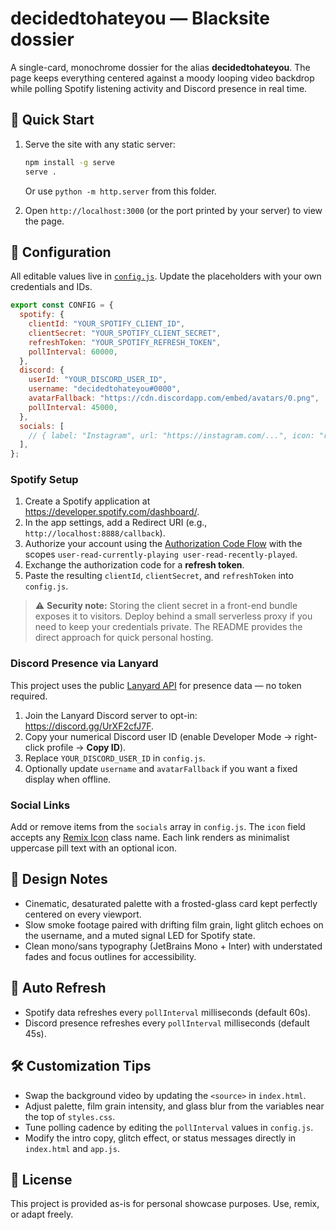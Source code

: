 # decidedtohateyou — Blacksite dossier

A single-card, monochrome dossier for the alias **decidedtohateyou**. The page keeps everything centered against a moody looping
video backdrop while polling Spotify listening activity and Discord presence in real time.

## 🚀 Quick Start

1. Serve the site with any static server:
   ```bash
   npm install -g serve
   serve .
   ```
   Or use `python -m http.server` from this folder.

2. Open `http://localhost:3000` (or the port printed by your server) to view the page.

## 🔐 Configuration

All editable values live in [`config.js`](./config.js). Update the placeholders with your own credentials and IDs.

```js
export const CONFIG = {
  spotify: {
    clientId: "YOUR_SPOTIFY_CLIENT_ID",
    clientSecret: "YOUR_SPOTIFY_CLIENT_SECRET",
    refreshToken: "YOUR_SPOTIFY_REFRESH_TOKEN",
    pollInterval: 60000,
  },
  discord: {
    userId: "YOUR_DISCORD_USER_ID",
    username: "decidedtohateyou#0000",
    avatarFallback: "https://cdn.discordapp.com/embed/avatars/0.png",
    pollInterval: 45000,
  },
  socials: [
    // { label: "Instagram", url: "https://instagram.com/...", icon: "ri-instagram-line" },
  ],
};
```

### Spotify Setup

1. Create a Spotify application at <https://developer.spotify.com/dashboard/>.
2. In the app settings, add a Redirect URI (e.g., `http://localhost:8888/callback`).
3. Authorize your account using the [Authorization Code Flow](https://developer.spotify.com/documentation/web-api/tutorials/code-flow) with the scopes `user-read-currently-playing user-read-recently-played`.
4. Exchange the authorization code for a **refresh token**.
5. Paste the resulting `clientId`, `clientSecret`, and `refreshToken` into `config.js`.

> ⚠️ **Security note:** Storing the client secret in a front-end bundle exposes it to visitors. Deploy behind a small serverless
proxy if you need to keep your credentials private. The README provides the direct approach for quick personal hosting.

### Discord Presence via Lanyard

This project uses the public [Lanyard API](https://github.com/Phineas/lanyard) for presence data — no token required.

1. Join the Lanyard Discord server to opt-in: <https://discord.gg/UrXF2cfJ7F>.
2. Copy your numerical Discord user ID (enable Developer Mode → right-click profile → **Copy ID**).
3. Replace `YOUR_DISCORD_USER_ID` in `config.js`.
4. Optionally update `username` and `avatarFallback` if you want a fixed display when offline.

### Social Links

Add or remove items from the `socials` array in `config.js`. The `icon` field accepts any [Remix Icon](https://remixicon.com/) class name. Each link renders as minimalist uppercase pill text with an optional icon.

## 🎨 Design Notes

- Cinematic, desaturated palette with a frosted-glass card kept perfectly centered on every viewport.
- Slow smoke footage paired with drifting film grain, light glitch echoes on the username, and a muted signal LED for Spotify state.
- Clean mono/sans typography (JetBrains Mono + Inter) with understated fades and focus outlines for accessibility.

## 🔄 Auto Refresh

- Spotify data refreshes every `pollInterval` milliseconds (default 60s).
- Discord presence refreshes every `pollInterval` milliseconds (default 45s).

## 🛠️ Customization Tips

- Swap the background video by updating the `<source>` in `index.html`.
- Adjust palette, film grain intensity, and glass blur from the variables near the top of `styles.css`.
- Tune polling cadence by editing the `pollInterval` values in `config.js`.
- Modify the intro copy, glitch effect, or status messages directly in `index.html` and `app.js`.

## 📄 License

This project is provided as-is for personal showcase purposes. Use, remix, or adapt freely.
